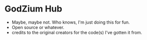 # GodZium Hub
- Maybe, maybe not. Who knows, I'm just doing this for fun.
- Open source or whatever.
- credits to the original creators for the code(s) I've gotten it from.
